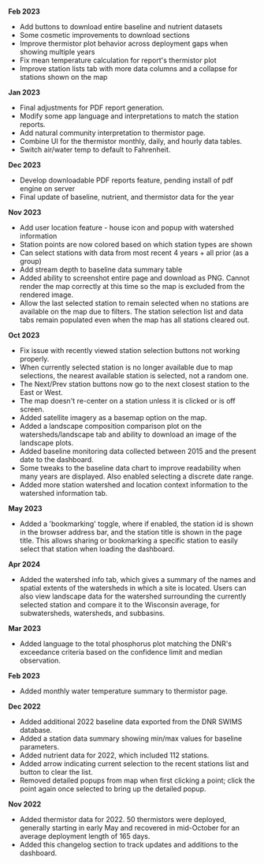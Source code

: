 **Feb 2023**

* Add buttons to download entire baseline and nutrient datasets
* Some cosmetic improvements to download sections
* Improve thermistor plot behavior across deployment gaps when showing multiple years
* Fix mean temperature calculation for report's thermistor plot
* Improve station lists tab with more data columns and a collapse for stations shown on the map

**Jan 2023**

* Final adjustments for PDF report generation.
* Modify some app language and interpretations to match the station reports.
* Add natural community interpretation to thermistor page.
* Combine UI for the thermistor monthly, daily, and hourly data tables.
* Switch air/water temp to default to Fahrenheit.

**Dec 2023**

* Develop downloadable PDF reports feature, pending install of pdf engine on server
* Final update of baseline, nutrient, and thermistor data for the year

**Nov 2023**

* Add user location feature - house icon and popup with watershed information
* Station points are now colored based on which station types are shown
* Can select stations with data from most recent 4 years + all prior (as a group)
* Add stream depth to baseline data summary table
* Added ability to screenshot entire page and download as PNG. Cannot render the map correctly at this time so the map is excluded from the rendered image.
* Allow the last selected station to remain selected when no stations are available on the map due to filters. The station selection list and data tabs remain populated even when the map has all stations cleared out.

**Oct 2023**

* Fix issue with recently viewed station selection buttons not working properly.
* When currently selected station is no longer available due to map selections, the nearest available station is selected, not a random one.
* The Next/Prev station buttons now go to the next closest station to the East or West.
* The map doesn't re-center on a station unless it is clicked or is off screen.
* Added satellite imagery as a basemap option on the map.
* Added a landscape composition comparison plot on the watersheds/landscape tab and ability to download an image of the landscape plots.
* Added baseline monitoring data collected between 2015 and the present date to the dashboard.
* Some tweaks to the baseline data chart to improve readability when many years are displayed. Also enabled selecting a discrete date range.
* Added more station watershed and location context information to the watershed information tab.

**May 2023**

* Added a 'bookmarking' toggle, where if enabled, the station id is shown in the browser address bar, and the station title is shown in the page title. This allows sharing or bookmarking a specific station to easily select that station when loading the dashboard.

**Apr 2024**

* Added the watershed info tab, which gives a summary of the names and spatial extents of the watersheds in which a site is located. Users can also view landscape data for the watershed surrounding the currently selected station and compare it to the Wisconsin average, for subwatersheds, watersheds, and subbasins.

**Mar 2023**

* Added language to the total phosphorus plot matching the DNR's exceedance criteria based on the confidence limit and median observation.

**Feb 2023**

* Added monthly water temperature summary to thermistor page.

**Dec 2022**

* Added additional 2022 baseline data exported from the DNR SWIMS database.
* Added a station data summary showing min/max values for baseline parameters.
* Added nutrient data for 2022, which included 112 stations.
* Added arrow indicating current selection to the recent stations list and button to clear the list.
* Removed detailed popups from map when first clicking a point; click the point again once selected to bring up the detailed popup.

**Nov 2022**

* Added thermistor data for 2022. 50 thermistors were deployed, generally starting in early May and recovered in mid-October for an average deployment length of 165 days.
* Added this changelog section to track updates and additions to the dashboard.
